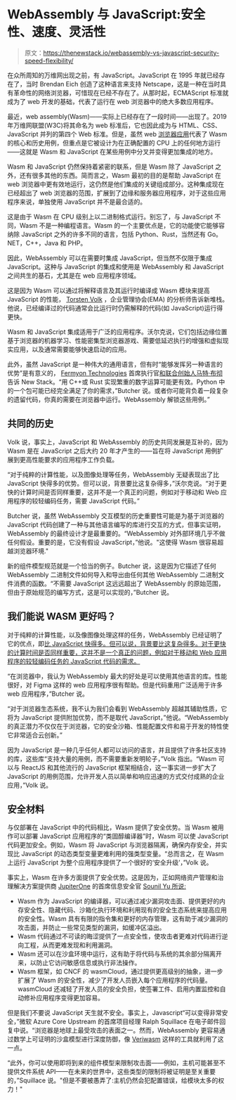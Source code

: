 # WebAssembly 与 JavaScript:安全性、速度、灵活性

> 原文：<https://thenewstack.io/webassembly-vs-javascript-security-speed-flexibility/>

在众所周知的万维网出现之前，有 JavaScript。JavaScript 在 1995 年就已经存在了，当时 Brendan Eich 创造了这种语言来支持 Netscape，这是一种在当时具有革命性的网络浏览器，可惜现在已经不存在了。从那时起，ECMAScript 标准就成为了 web 开发的基础，代表了运行在 web 浏览器中的绝大多数应用程序。

最近，web assembly(Wasm)——实际上已经存在了一段时间——出现了。2019 年万维网联盟(W3C)将其命名为 web 标准后，它也因此成为与 HTML、CSS、JavaScript 并列的第四个 Web 标准。但是，虽然 web [浏览器应用](https://thenewstack.io/wasm-for-the-frontend-a-look-at-developer-uses/)代表了 Wasm 的核心和历史用例，但重点是它被设计为在正确配置的 CPU 上的任何地方运行——这就是 Wasm 和 JavaScript 在某些用例中分叉并变得更加集成的地方。

Wasm 和 JavaScript 仍然保持着紧密的联系，但是 Wasm 除了 JavaScript 之外，还有很多其他的东西。简而言之，Wasm 最初的目的是帮助 JavaScript 在 web 浏览器中更有效地运行，这仍然是他们集成的关键组成部分。这种集成现在已经超出了 web 浏览器的范围，扩展到了边缘和服务器应用程序，对于这些应用程序来说，单独使用 JavaScript 并不是最合适的。

这是由于 Wasm 在 CPU 级别上以二进制格式运行。别忘了，与 JavaScript 不同，Wasm 不是一种编程语言。Wasm 的一个主要优点是，它的功能使它能够容纳除 JavaScript 之外的许多不同的语言，包括 Python、Rust，当然还有 Go。NET，C++，Java 和 PHP。

因此，WebAssembly 可以在需要时集成 JavaScript，但当然不仅限于集成 JavaScript。这种与 JavaScript 的集成和使用是 WebAssembly 和 JavaScript 之间共生的基石，尤其是在 web 应用程序领域。

这是因为 Wasm 可以通过将解释语言及其运行时编译成 Wasm 模块来提高 JavaScript 的性能， [Torsten Volk](https://www.linkedin.com/in/torstenvolk) ，企业管理协会(EMA) 的分析师告诉新堆栈。他说，已经编译过的代码通常会比运行时仍需解释的代码(如 JavaScript)运行得更快。

Wasm 和 JavaScript 集成适用于广泛的应用程序。沃尔克说，它们包括边缘位置基于浏览器的机器学习、性能密集型浏览器游戏、需要低延迟执行的增强和虚拟现实应用，以及通常需要能够快速启动的应用。

此外，虽然 JavaScript 是一种伟大的通用语言，但有时“能够发挥另一种语言的优势”是有意义的， [Fermyon Technologies](https://www.fermyon.com/) 首席执行官[和联合创始人马特·布彻](https://www.linkedin.com/in/mattbutcher/)告诉 New Stack。“用 C++或 Rust 实现繁重的数字运算可能更有效。Python 中的一个包可能已经完全满足了你的需求，”Butcher 说。或者你可能背负着一段复杂的遗留代码，你真的需要在浏览器中运行。WebAssembly 解锁这些用例。”

## 共同的历史

Volk 说，事实上，JavaScript 和 WebAssembly 的历史共同发展是互补的，因为 Wasm 是在 JavaScript 之后大约 20 年才产生的——旨在将 JavaScript 用例扩展到更高性能要求的应用程序工作负载。

“对于纯粹的计算性能，以及图像处理等任务，WebAssembly 无疑表现出了比 JavaScript 快得多的优势。但可以说，背景要比这复杂得多，”沃尔克说。“对于更快的计算时间是否同样重要，这并不是一个真正的问题，例如对于移动和 Web 应用程序的较轻编码任务，需要 JavaScript 代码。”

Butcher 说，虽然 WebAssembly 交互模型的历史重要性可能是为基于浏览器的 JavaScript 代码创建了一种与其他语言编写的库进行交互的方式，但事实证明，WebAssembly 的最终设计才是最重要的。“WebAssembly 对外部环境几乎不做任何假设。重要的是，它没有假设 JavaScript，”他说。"这使得 Wasm 很容易超越浏览器环境."

新的组件模型规范就是一个恰当的例子。Butcher 说，这是因为它描述了任何 WebAssembly 二进制文件如何导入和导出由任何其他 WebAssembly 二进制文件消费的函数。“不需要 JavaScript 这远远超出了 WebAssembly 的原始范围，但由于原始规范的编写方式，这是可以实现的，”Butcher 说。

## 我们能说 WASM 更好吗？

对于纯粹的计算性能，以及像图像处理这样的任务，WebAssembly 已经证明了它的优点，即[比 JavaScript 快得多。但可以说，背景要比这复杂得多。对于更快的计算时间是否同样重要，这并不是一个真正的问题，例如对于移动和 Web 应用程序的较轻编码任务的 JavaScript 代码的需求。](https://thenewstack.io/javascript-vs-wasm-which-is-more-energy-efficient-and-faster/)

“在浏览器中，我认为 WebAssembly 最大的好处是可以使用其他语言的库。性能很好，对 Figma 这样的 web 应用程序很有帮助。但是代码重用广泛适用于许多 web 应用程序，”Butcher 说。

“对于浏览器生态系统，我不认为我们会看到 WebAssembly 超越其辅助性质，它将为 JavaScript 提供附加优势，而不是取代 JavaScript，”他说。“WebAssembly 的真正潜力不仅仅在于浏览器，它的安全沙箱、性能配置文件和易于开发的特性使它非常适合云创新。”

因为 JavaScript 是一种几乎任何人都可以访问的语言，并且提供了许多社区支持的库，这些库“支持大量的用例，而不需要重新发明轮子，”Volk 指出。“Wasm 可以与 ReactJS 和其他流行的 JavaScript 框架相结合，这一事实进一步扩大了 JavaScript 的用例范围，允许开发人员以简单和响应迅速的方式交付成熟的企业应用，”Volk 说。

## 安全材料

与仅部署在 JavaScript 中的代码相比，Wasm 提供了安全优势。当 Wasm 被用作可以部署 JavaScript 应用程序的“类固醇编译器”时，Wasm 可以使 JavaScript 代码更加安全。例如，Wasm 将 JavaScript 与浏览器隔离，确保内存安全，并实现比 JavaScript 的动态类型变量更难利用的强类型变量。“总而言之，在 Wasm 上运行 JavaScript 为整个应用程序提供了一个很好的‘安全升级’，”Volk 说。

事实上，Wasm 在许多方面提供了安全优势。这是因为，正如网络资产管理和治理解决方案提供商 [JupiterOne](https://www.jupiterone.com/) 的首席信息安全官 [Sounil Yu 所说:](https://www.linkedin.com/in/sounil/)

*   Wasm 作为 JavaScript 的编译器，可以通过减少漏洞攻击面、提供更好的内存安全性、隐藏代码、沙箱化执行环境和利用现有的安全生态系统来提高应用的安全性。Wasm 具有有限的指令集和更好的内存管理，这有助于减少漏洞的攻击面，并防止一些常见类型的漏洞，如缓冲区溢出。
*   Wasm 代码通过不可读的晦涩提供了一点安全性，使攻击者更难对代码进行逆向工程，从而更难发现和利用漏洞。
*   Wasm 还可以在沙盒环境中运行，这有助于将代码与系统的其余部分隔离开来，以防止它访问敏感信息或执行非法操作。
*   Wasm 框架，如 CNCF 的 wasmCloud，通过提供更高级别的抽象，进一步扩展了 Wasm 的安全性，减少了开发人员嵌入每个应用程序的代码量。wasmCloud 还减轻了开发人员的安全负担，使签署工件、启用内置监控和自动修补应用程序变得更加容易。

但是我们不要说 JavaScript 天生就不安全。事实上，Javascript“可以变得非常安全，”微软 Azure Core Upstream 的首席项目经理 Ralph Squillace 在电子邮件回复中说。“浏览器是地球上最受攻击的表面之一。然而，WebAssembly 更容易通过数学上可证明的沙盒模型进行深度防御，像 [Veriwasm](https://github.com/plsyssec/veriwasm) 这样的工具就利用了这一点。

“此外，你可以使用即将到来的组件模型来限制攻击面——例如，主机可能甚至不提供文件系统 API——在未来的世界中，这些类型的限制将被证明是至关重要的，”Squillace 说。"但是不要被愚弄了:主机仍然会犯配置错误，给模块太多的权力！"

<svg xmlns:xlink="http://www.w3.org/1999/xlink" viewBox="0 0 68 31" version="1.1"><title>Group</title> <desc>Created with Sketch.</desc></svg>